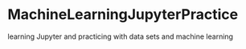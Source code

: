 # MachineLearningJupyterPractice
learning Jupyter and practicing with data sets and machine learning
